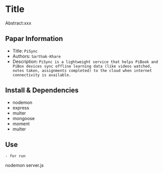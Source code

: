 # Title

Abstract:xxx

## Papar Information

- Title: `PiSync`
- Authors: `Sarthak-Khare`
- Description: `PiSync is a lightweight service that helps PiBook and PiBox devices sync offline learning data (like
videos watched, notes taken, assignments completed) to the cloud when internet connectivity is
available.`

## Install & Dependencies

- nodemon
- express
- multer
- mongoose
- moment
- multer

## Use

```
- for run
```

nodemon server.js

```
